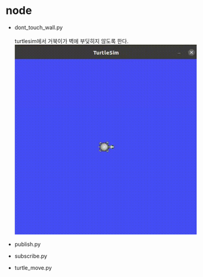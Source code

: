 # node


- dont_touch_wall.py  
    <br>
    turtlesim에서 거북이가 벽에 부딪히지 않도록 한다. <br>
    <img src="/node/image/dont_touch_wall.gif" width="500" height="500">
    <br>
- publish.py

- subscribe.py
    
- turtle_move.py

